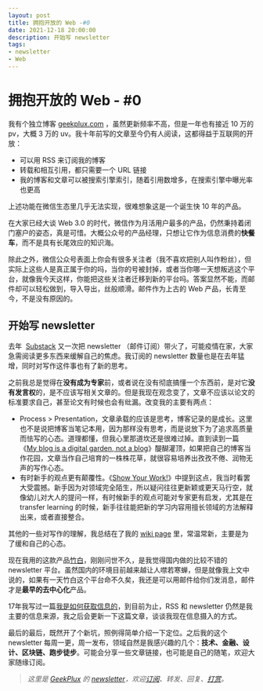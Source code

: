 ```yaml
---
layout: post
title: 拥抱开放的 Web -#0
date: 2021-12-18 20:00:00
description: 开始写 newsletter
tags:
- newsletter
- Web
---
```


# 拥抱开放的 Web - #0

我有个独立博客 [geekplux.com](http://geekplux.com/) ，虽然更新频率不高，但是一年也有接近 10 万的 pv，大概 3 万的 uv。我十年前写的文章至今仍有人阅读，这都得益于互联网的开放：

- 可以用 RSS 来订阅我的博客
- 转载和相互引用，都只需要一个 URL 链接
- 我的博客和文章可以被搜索引擎索引，随着引用数增多，在搜索引擎中曝光率也更高

上述功能在微信生态里几乎无法实现，很难想象这是一个诞生快 10 年的产品。

在大家已经大谈 Web 3.0 的时代，微信作为月活用户最多的产品，仍然秉持着闭门塞户的姿态，真是可惜。大概公众号的产品经理，只想让它作为信息消费的**快餐车**，而不是具有长尾效应的知识海。

除此之外，微信公众号表面上你会有很多关注者（我不喜欢把别人叫作粉丝），但实际上这些人是真正属于你的吗，当你的号被封掉，或者当你哪一天想叛逃这个平台，就像我今天这样，你能把这些关注者迁移到新的平台吗。答案显然不能，而邮件却可以轻松做到，导入导出，丝般顺滑。邮件作为上古的 Web 产品，长青至今，不是没有原因的。

## 开始写 newsletter

去年  [Substack](https://substack.com/) 又一次把 newsletter （邮件订阅）带火了，可能疫情在家，大家急需阅读更多东西来缓解自己的焦虑。我订阅的 newsletter 数量也是在去年猛增，同时对写作这件事也有了新的思考。

之前我总是觉得在**没有成为专家**前，或者说在没有彻底搞懂一个东西前，是对它**没有发言权**的，是不应该写相关文章的。但是我现在观念变了，文章不应该以论文的标准要求自己，甚至论文有时候也会有纰漏。改变我的主要有两点：

- Process > Presentation，文章承载的应该是思考，博客记录的是成长。这里也不是说把博客当笔记本用，因为那样没有思考，而是说放下为了追求高质量而怯写的心态。道理都懂，但我心里那道坎还是很难过掉。直到读到一篇《[My blog is a digital garden, not a blog](https://joelhooks.com/digital-garden)》醍醐灌顶，如果把自己的博客当作花园，文章当作自己培育的一株株花草，就很容易培养出孜孜不倦、润物无声的写作心态。
- 有时新手的观点更有颠覆性。《[Show Your Work!](https://book.douban.com/subject/25857796/)》中提到这点，我当时看罢大受震撼。新手因为对领域完全陌生，所以疑问往往更新颖或更天马行空，就像幼儿对大人的提问一样，有时候新手的观点可能对专家更有启发，尤其是在 transfer learning 的时候，新手往往能把新的学习内容用擅长领域的方法解释出来，或者直接整合。

其他的一些对写作的理解，我总结在了我的 [wiki page](https://wiki.geekplux.com/#/page/writing) 里，常温常新，主要是为了缓和自己的心态。

现在我用的这款产品[竹白](https://geekplux.zhubai.love/)，刚刚问世不久，是我觉得国内做的比较不错的 newsletter 平台。虽然国内的环境目前越来越让人噤若寒蝉，但是就像我上文中说的，如果有一天竹白这个平台命不久矣，我还是可以用邮件给你们发消息，邮件才是**最早的去中心化**产品。

17年我写过一篇[我是如何获取信息的](https://geekplux.com/posts/the-ways-to-get-information)，到目前为止，RSS 和 newsletter 仍然是我主要的信息来源，我之后会更新一下这篇文章，谈谈我现在信息摄入的方式。

最后的最后，既然开了个新坑，照例得简单介绍一下定位。之后我的这个newsletter 每周一更，周一发布，领域自然是我感兴趣的几个：**技术、金融、设计、区块链、跑步徒步**。可能会分享一些文章链接，也可能是自己的随笔，欢迎大家随缘订阅。


> *这里是 [GeekPlux](https://geekplux.com/newsletters) 的 [newsletter](https://geekplux.zhubai.love)，欢迎[订阅](https://geekplux.zhubai.love)、转发、回复、[打赏](https://geekplux.com/donate)。*